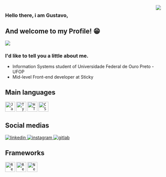 <img align='right' src="https://github-readme-stats.vercel.app/api?username=GustavoMelloGit&show_icons=true&theme=bear">

### Hello there, i am Gustavo,
##  And welcome to my Profile! 😁

<img src="https://img.shields.io/static/v1?label=Overview&message=GustavoMelloGit&color=f8efd4&style=for-the-badge&logo=GitHub">

<p>

### I'd like to tell you a little about **me**.

  
<ul>
<li>Information Systems student of Universidade Federal de Ouro Preto - UFOP<br/></li>
<li>Mid-level Front-end developer at Sticky</li>
</ul>


## Main languages <a name="languages"></a>
<code><img height="32" src="https://img.shields.io/badge/JavaScript-323330?style=for-the-badge&logo=javascript&logoColor=F7DF1E" alt="Javascript"/></code>
<code><img height="32" src="https://img.shields.io/badge/TypeScript-007ACC?style=for-the-badge&logo=typescript&logoColor=white" alt="Typescript"/></code>
<code><img height="32" src="https://img.shields.io/badge/HTML5-E34F26?style=for-the-badge&logo=html5&logoColor=white" alt="HTML5"/></code>
<code><img height="32" src="https://img.shields.io/badge/CSS3-1572B6?style=for-the-badge&logo=css3&logoColor=white" alt="CSS"/></code>


## Social medias <a name="socialmedia"></a>

<a href="https://www.linkedin.com/in/gustavo-marques-mello/" target="_blank">
  <img src="https://img.shields.io/badge/LinkedIn-0077B5?style=for-the-badge&logo=linkedin&logoColor=white" alt="linkedin"/>
</a>
<a href="https://www.instagram.com/gugamello29/?hl=pt-br" target="_blank">
  <img src="https://img.shields.io/badge/Instagram-E4405F?style=for-the-badge&logo=instagram&logoColor=white" alt="instagram"/>
</a>
<a href="https://gitlab.com/gustavo.mello" target="_blank">
  <img src="https://img.shields.io/badge/GitLab-330F63?style=for-the-badge&logo=gitlab&logoColor=white" alt="gitlab"/>
</a>


## Frameworks <a name="frameworks"></a>
<code><img height="32" src="https://img.shields.io/badge/React-20232A?style=for-the-badge&logo=react&logoColor=61DAFB" alt="React"/></code>
<code><img height="32" src="https://img.shields.io/badge/React_Native-20232A?style=for-the-badge&logo=react&logoColor=61DAFB" alt="ReactNative"/></code>
<code><img height="32" src="https://img.shields.io/badge/Next-20232A?style=for-the-badge&logo=next.js&logoColor=white" alt="NextJs"/></code>
